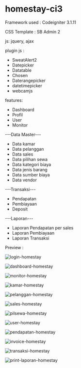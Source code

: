 # homestay-ci3

Framework used : Codeigniter 3.1.11

CSS Template : SB Admin 2

js: jquery, ajax

plugin js :

- SweatAlert2
- Datepicker
- Datatable
- Chosen
- Daterangepicker
- datetimepicker
- webcamjs

features:

- Dashboard
- Profil
- User
- Monitor

---Data Master---
- Data kamar
- Data pelanggan
- Data sales
- Data pilihan sewa
- Data kategori biaya
- Data jenis barang
- Data sumber biaya
- Data vendor

---Transaksi---
- Pendapatan
- Pembiayaan
- Deposit

---Laporan---
- Laporan Pendapatan per sales
- Laporan Pembiayaan
- Laporan Transaksi


Preview :


![login-homestay](https://user-images.githubusercontent.com/47371845/116522179-19541600-a8ff-11eb-8cad-5b7e79570680.PNG)

![dashboard-homestay](https://user-images.githubusercontent.com/47371845/116522201-1d803380-a8ff-11eb-83e3-587b754cc546.PNG)

![monitor-homestay](https://user-images.githubusercontent.com/47371845/116522230-24a74180-a8ff-11eb-8e42-08af045c3d3d.PNG)

![kamar-homestay](https://user-images.githubusercontent.com/47371845/116522281-3983d500-a8ff-11eb-8977-ad2f64f36307.PNG)

![pelanggan-homestay](https://user-images.githubusercontent.com/47371845/116522325-46082d80-a8ff-11eb-9883-64b13539b760.PNG)

![sales-homestay](https://user-images.githubusercontent.com/47371845/116522348-4d2f3b80-a8ff-11eb-8f0c-54fc2c7bb7b4.PNG)

![pilsewa-homestay](https://user-images.githubusercontent.com/47371845/116522394-5ae4c100-a8ff-11eb-8bf4-edf3d4276db0.PNG)

![user-homestay](https://user-images.githubusercontent.com/47371845/116522443-6932dd00-a8ff-11eb-8d78-8f3d7e800a70.PNG)

![pendapatan-homestay](https://user-images.githubusercontent.com/47371845/116522694-ad25e200-a8ff-11eb-9c2a-e6eec83ce762.PNG)

![invoice-homestay](https://user-images.githubusercontent.com/47371845/116522619-97b0b800-a8ff-11eb-8161-5b18ece2c019.PNG)

![transaksi-homestay](https://user-images.githubusercontent.com/47371845/116522548-836cbb00-a8ff-11eb-8d15-e97e2746824f.PNG)

![print-laporan-homestay](https://user-images.githubusercontent.com/47371845/116522563-8798d880-a8ff-11eb-8d93-622e210e3123.PNG)



